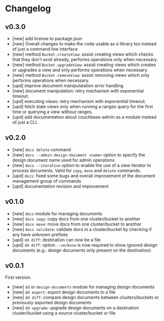 # Changelog

## v0.3.0

- [new] add license to package.json
- [new] Overall changes to make the code usable as a library too instead of just
  a command line interface
- [new] method `Bucket.createView`: assist creating views which checks that they
  don't exist already, performs operations only when necessary.
- [new] method `Bucket.upgradeView`: assist creating views which creates or
  upgrades a view and only performs operations when necessary.
- [new] method `Bucket.removeView`: assist removing views which only performs
  operations when necessary.
- [upd] improve document manipulatation error handling
- [new] document manipulation: retry mechanism with exponential timeout.
- [upd] executing views: retry mechanism with exponential timeout.
- [upd] fetch stale views only when running a ranges query for the first time or
  querying a view without ranges.
- [upd] add documentation about couchbase-admin as a module instead of just a
  CLI.

## v0.2.0

- [new] `docs delete` command
- [new] `docs --admin-design-document <name>` option to specify the design
  document name used for admin operations
- [new] `docs --iterative` option to enable the use of a view iterator to
  process documents. Valid for `copy`, `move` and `delete` commands.
- [upd] `docs`: fixed some bugs and overall improvement of the document
  management group of commands
- [upd] documentation revision and improvement

## v0.1.0

- [new] `docs` module for managing documents
- [new] `docs copy`: copy docs from one cluster/bucket to another
- [new] `docs move`: move docs from one cluster/bucket to another
- [new] `docs validate`: validate docs in a cluster/bucket by checking if any
  have unknown prefixes
- [upd] `dd diff`: destination can now be a file
- [upd] `dd diff`: option `--verbose` is now required to show ignored design
  documents (e.g.: design documents only present on the destination)

## v0.0.1

First version.

- [new] `dd` or `design-documents` module for managing design documents
- [new] `dd export`: export design documents to a file
- [new] `dd diff`: compare design documents between clusters/buckets or
  previously exported design documents
- [new] `dd upgrade`: upgrade design documents on a destination cluster/bucket
  using a source cluster/bucket or file
